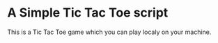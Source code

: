 # A Simple Tic Tac Toe script

This is a Tic Tac Toe game which you can play localy on your machine.
